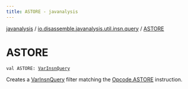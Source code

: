 ```yaml
---
title: ASTORE - javanalysis
---
```


[javanalysis](../index.html) / [io.disassemble.javanalysis.util.insn.query](index.html) / [ASTORE](./-a-s-t-o-r-e.html)

# ASTORE

`val ASTORE: `[`VarInsnQuery`](-var-insn-query/index.html)

Creates a [VarInsnQuery](-var-insn-query/index.html) filter matching the [Opcode.ASTORE](#) instruction.

